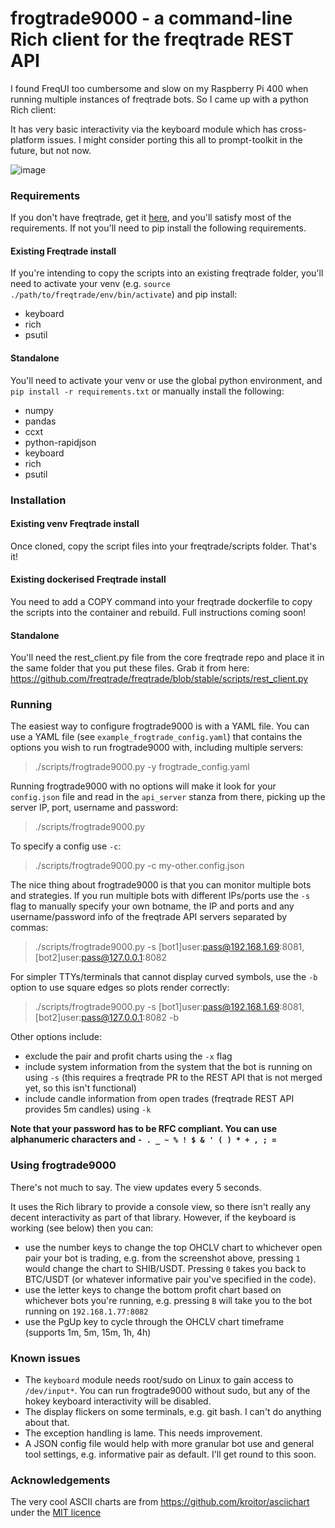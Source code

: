 # frogtrade9000 - a command-line Rich client for the freqtrade REST API

I found FreqUI too cumbersome and slow on my Raspberry Pi 400 when running multiple instances of freqtrade bots. So I came up with a python Rich client:

It has very basic interactivity via the keyboard module which has cross-platform issues. I might consider porting this all to prompt-toolkit in the future, but not now.

![image](https://user-images.githubusercontent.com/1872302/130063115-1e0be16d-7f6b-4762-8730-6aaee2e91f78.png)

### Requirements

If you don't have freqtrade, get it [here](https://github.com/freqtrade/freqtrade/), and you'll satisfy most of the requirements. If not you'll need to pip install the following requirements.

#### Existing Freqtrade install

If you're intending to copy the scripts into an existing freqtrade folder, you'll need to activate your venv (e.g. `source ./path/to/freqtrade/env/bin/activate`) and pip install:

- keyboard
- rich
- psutil

#### Standalone

You'll need to activate your venv or use the global python environment, and `pip install -r requirements.txt` or manually install the following:

- numpy
- pandas
- ccxt
- python-rapidjson
- keyboard
- rich
- psutil

### Installation

#### Existing venv Freqtrade install
Once cloned, copy the script files into your freqtrade/scripts folder. That's it!

#### Existing dockerised Freqtrade install
You need to add a COPY command into your freqtrade dockerfile to copy the scripts into the container and rebuild. Full instructions coming soon!

#### Standalone
You'll need the rest_client.py file from the core freqtrade repo and place it in the same folder that you put these files. Grab it from here:
https://github.com/freqtrade/freqtrade/blob/stable/scripts/rest_client.py

### Running

The easiest way to configure frogtrade9000 is with a YAML file. You can use a YAML file (see `example_frogtrade_config.yaml`) that contains the options you wish to run frogtrade9000 with, including multiple servers:

> ./scripts/frogtrade9000.py -y frogtrade_config.yaml

Running frogtrade9000 with no options will make it look for your `config.json` file and read in the `api_server` stanza from there, picking up the server IP, port, username and password:

> ./scripts/frogtrade9000.py

To specify a config use `-c`:

> ./scripts/frogtrade9000.py -c my-other.config.json

The nice thing about frogtrade9000 is that you can monitor multiple bots and strategies. If you run multiple bots with different IPs/ports use the `-s` flag to manually specify your own botname, the IP and ports and any username/password info of the freqtrade API servers separated by commas:

> ./scripts/frogtrade9000.py -s \[bot1\]user:pass@192.168.1.69:8081,\[bot2\]user:pass@127.0.0.1:8082

For simpler TTYs/terminals that cannot display curved symbols, use the `-b` option to use square edges so plots render correctly:

> ./scripts/frogtrade9000.py -s \[bot1\]user:pass@192.168.1.69:8081,\[bot2\]user:pass@127.0.0.1:8082 -b

Other options include:
- exclude the pair and profit charts using the `-x` flag
- include system information from the system that the bot is running on using `-s` (this requires a freqtrade PR to the REST API that is not merged yet, so this isn't functional)
- include candle information from open trades (freqtrade REST API provides 5m candles) using `-k`

**Note that your password has to be RFC compliant. You can use alphanumeric characters and `- . _ ~ % ! $ & ' ( ) * + , ; =`**

### Using frogtrade9000

There's not much to say. The view updates every 5 seconds.

It uses the Rich library to provide a console view, so there isn't really any decent interactivity as part of that library. However, if the keyboard is working (see below) then you can:

- use the number keys to change the top OHCLV chart to whichever open pair your bot is trading, e.g. from the screenshot above, pressing `1` would change the chart to SHIB/USDT. Pressing `0` takes you back to BTC/USDT (or whatever informative pair you've specified in the code).
- use the letter keys to change the bottom profit chart based on whichever bots you're running, e.g. pressing `B` will take you to the bot running on `192.168.1.77:8082`
- use the PgUp key to cycle through the OHCLV chart timeframe (supports 1m, 5m, 15m, 1h, 4h)

### Known issues

- The `keyboard` module needs root/sudo on Linux to gain access to `/dev/input*`. You can run frogtrade9000 without sudo, but any of the hokey keyboard interactivity will be disabled.
- The display flickers on some terminals, e.g. git bash. I can't do anything about that.
- The exception handling is lame. This needs improvement.
- A JSON config file would help with more granular bot use and general tool settings, e.g. informative pair as default. I'll get round to this soon.

### Acknowledgements

The very cool ASCII charts are from https://github.com/kroitor/asciichart under the [MIT licence](https://github.com/kroitor/asciichart/blob/master/LICENSE.txt)

